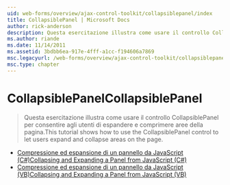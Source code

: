 ```yaml
---
uid: web-forms/overview/ajax-control-toolkit/collapsiblepanel/index
title: CollapsiblePanel | Microsoft Docs
author: rick-anderson
description: Questa esercitazione illustra come usare il controllo CollapsiblePanel per consentire agli utenti di espandere e comprimere aree della pagina.
ms.author: riande
ms.date: 11/14/2011
ms.assetid: 3bdbb6ea-917e-4fff-a1cc-f194606a7869
msc.legacyurl: /web-forms/overview/ajax-control-toolkit/collapsiblepanel
msc.type: chapter
---
```

<a name="collapsiblepanel"></a><span data-ttu-id="9145e-103">CollapsiblePanel</span><span class="sxs-lookup"><span data-stu-id="9145e-103">CollapsiblePanel</span></span>
====================
> <span data-ttu-id="9145e-104">Questa esercitazione illustra come usare il controllo CollapsiblePanel per consentire agli utenti di espandere e comprimere aree della pagina.</span><span class="sxs-lookup"><span data-stu-id="9145e-104">This tutorial shows how to use the CollapsiblePanel control to let users expand and collapse areas on the page.</span></span>


- [<span data-ttu-id="9145e-105">Compressione ed espansione di un pannello da JavaScript (C#)</span><span class="sxs-lookup"><span data-stu-id="9145e-105">Collapsing and Expanding a Panel from JavaScript (C#)</span></span>](collapsing-and-expanding-a-panel-from-javascript-cs.md)
- [<span data-ttu-id="9145e-106">Compressione ed espansione di un pannello da JavaScript (VB)</span><span class="sxs-lookup"><span data-stu-id="9145e-106">Collapsing and Expanding a Panel from JavaScript (VB)</span></span>](collapsing-and-expanding-a-panel-from-javascript-vb.md)
